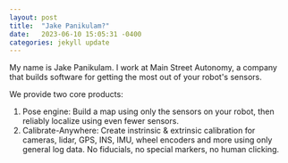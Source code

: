 ```yaml
---
layout: post
title:  "Jake Panikulam?"
date:   2023-06-10 15:05:31 -0400
categories: jekyll update
---
```


My name is Jake Panikulam. I work at Main Street Autonomy, a company that builds software for getting the most out of your robot's sensors.

We provide two core products:

1. Pose engine: Build a map using only the sensors on your robot, then reliably localize using even fewer sensors.
2. Calibrate-Anywhere: Create instrinsic & extrinsic calibration for cameras, lidar, GPS, INS, IMU, wheel encoders and more using only general log data. No fiducials, no special markers, no human clicking.